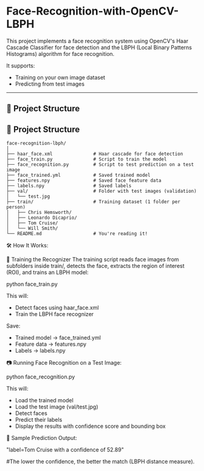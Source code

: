 # Face-Recognition-with-OpenCV-LBPH

This project implements a face recognition system using OpenCV's Haar Cascade Classifier for face detection and the LBPH (Local Binary Patterns Histograms) algorithm for face recognition.

It supports:
- Training on your own image dataset
- Predicting from test images

---

## 📁 Project Structure

## 📁 Project Structure

```
face-recognition-lbph/
│
├── haar_face.xml               # Haar cascade for face detection
├── face_train.py               # Script to train the model
├── face_recognition.py         # Script to test prediction on a test image
├── face_trained.yml            # Saved trained model
├── features.npy                # Saved face feature data
├── labels.npy                  # Saved labels
├── val/                        # Folder with test images (validation)
│   └── test.jpg
├── train/                      # Training dataset (1 folder per person)
│   ├── Chris Hemsworth/
│   ├── Leonardo Dicaprio/
│   ├── Tom Cruise/
│   └── Will Smith/
└── README.md                   # You're reading it!
```




🛠️ How It Works:

🧪 Training the Recognizer
The training script reads face images from subfolders inside train/, detects the face, extracts the region of interest (ROI), and trains an LBPH model:

python face_train.py

This will:

- Detect faces using haar_face.xml
- Train the LBPH face recognizer

Save:

- Trained model → face_trained.yml
- Feature data → features.npy
- Labels → labels.npy

📷 Running Face Recognition on a Test Image:

python face_recognition.py

This will:

- Load the trained model
- Load the test image (val/test.jpg)
- Detect faces
- Predict their labels
- Display the results with confidence score and bounding box

🧠 Sample Prediction Output:

"label=Tom Cruise with a confidence of 52.89"

#The lower the confidence, the better the match (LBPH distance measure).
